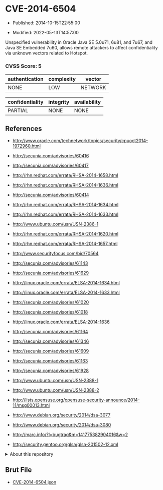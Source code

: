 # CVE-2014-6504

- Published: 2014-10-15T22:55:00

- Modified: 2022-05-13T14:57:00

Unspecified vulnerability in Oracle Java SE 5.0u71, 6u81, and 7u67, and Java SE Embedded 7u60, allows remote attackers to affect confidentiality via unknown vectors related to Hotspot.

### CVSS Score: **5**

| authentication | complexity | vector |
| --- | --- | --- |
| NONE | LOW | NETWORK |

| confidentiality | integrity | availability |
| --- | --- | --- |
| PARTIAL | NONE | NONE |

## References

* http://www.oracle.com/technetwork/topics/security/cpuoct2014-1972960.html

* http://secunia.com/advisories/60416

* http://secunia.com/advisories/60417

* http://rhn.redhat.com/errata/RHSA-2014-1658.html

* http://rhn.redhat.com/errata/RHSA-2014-1636.html

* http://secunia.com/advisories/60414

* http://rhn.redhat.com/errata/RHSA-2014-1634.html

* http://rhn.redhat.com/errata/RHSA-2014-1633.html

* http://www.ubuntu.com/usn/USN-2386-1

* http://rhn.redhat.com/errata/RHSA-2014-1620.html

* http://rhn.redhat.com/errata/RHSA-2014-1657.html

* http://www.securityfocus.com/bid/70564

* http://secunia.com/advisories/61143

* http://secunia.com/advisories/61629

* http://linux.oracle.com/errata/ELSA-2014-1634.html

* http://linux.oracle.com/errata/ELSA-2014-1633.html

* http://secunia.com/advisories/61020

* http://secunia.com/advisories/61018

* http://linux.oracle.com/errata/ELSA-2014-1636

* http://secunia.com/advisories/61164

* http://secunia.com/advisories/61346

* http://secunia.com/advisories/61609

* http://secunia.com/advisories/61163

* http://secunia.com/advisories/61928

* http://www.ubuntu.com/usn/USN-2388-1

* http://www.ubuntu.com/usn/USN-2388-2

* http://lists.opensuse.org/opensuse-security-announce/2014-11/msg00013.html

* http://www.debian.org/security/2014/dsa-3077

* http://www.debian.org/security/2014/dsa-3080

* http://marc.info/?l=bugtraq&m=141775382904016&w=2

* http://security.gentoo.org/glsa/glsa-201502-12.xml

<details>
<summary>About this repository</summary> 

  This repository is part of the project [Live Hack CVE](https://github.com/Live-Hack-CVE). Main website can be found [www.live-hack.org](https://www.live-hack.org) 
  
  Made by [Sn0wAlice](https://github.com/Sn0wAlice) for the people that care about security and need to have a feed of the latest CVEs. Hope you enjoy it, don't forget to star the repo and follow me on [Twitter](https://twitter.com/Sn0wAlice) and [Github](https://github.com/Sn0wAlice). And that is my [personnal website](https://www.alice-snow.me/)

  - [Home Page](https://github.com/Live-Hack-CVE)
  - [Framework](https://github.com/Live-Hack-CVE/cve-framework)
  - [CVE database](https://github.com/Live-Hack-CVE/full_database)
  - [Changelog](https://github.com/Live-Hack-CVE/Changelog)
</details>

## Brut File

* [CVE-2014-6504.json](https://raw.githubusercontent.com/Live-Hack-CVE/full_database/main/cves/2014/CVE-2014-6504.json)

